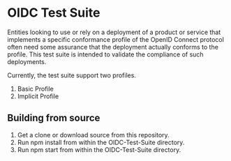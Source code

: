 # OIDC Test Suite #

Entities looking to use or rely on a deployment of a product or service that implements a specific conformance profile 
of the OpenID Connect protocol often need some assurance that the deployment actually conforms to the profile.  This
test suite  is intended to validate the compliance of such deployments. 

Currently, the test suite support two profiles.
1. Basic Profile
2. Implicit Profile


## Building from source ##

1. Get a clone or download source from this repository.
2. Run npm install from within the OIDC-Test-Suite directory.
3. Run npm start from within the OIDC-Test-Suite directory.

